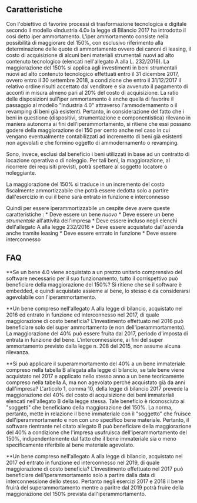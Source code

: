 ## Caratteristiche

Con l'obiettivo di favorire processi di trasformazione tecnologica e digitale secondo il modello «Industria 4.0» la legge di Bilancio 2017 ha introdotto il così detto iper ammortamento.
L'iper ammortamento consiste nella possibilità di maggiorare del 150%, con esclusivo riferimento alla determinazione delle quote di ammortamento ovvero dei canoni di leasing, il costo di acquisizione di alcuni beni materiali strumentali nuovi ad alto contenuto tecnologico (elencati nell'allegato A alla L. 232/2016). La maggiorazione del 150% si applica agli investimenti in beni strumentali nuovi ad alto contenuto tecnologico effettuati entro il 31 dicembre 2017, ovvero entro il 30 settembre 2018, a condizione che entro il 31/12/2017 il relativo ordine risulti accettato dal venditore e sia avvenuto il pagamento di acconti in misura almeno pari al 20% del costo di acquisizione.
La ratio delle disposizioni sull'iper ammortamento è anche quella di favorire il passaggio al modello "Industria 4.0" attraverso l'ammodernamento o il revamping di beni già esistenti. Pertanto, in considerazione del fatto che i beni in questione (dispositivi, strumentazione e componentistica) rilevano in maniera autonoma ai fini dell'iperammortamento, si ritiene che essi possano godere della maggiorazione del 150 per cento anche nel caso in cui vengano eventualmente contabilizzati ad incremento di beni già esistenti non agevolati e che formino oggetto di ammodernamento o revamping.
	
Sono, invece, esclusi dal beneficio i beni utilizzati in base ad un contratto di locazione operativa o di noleggio. Per tali beni, la maggiorazione, al ricorrere dei requisiti previsti, potrà spettare al soggetto locatore o noleggiante.

La maggiorazione del 150% si traduce in un incremento del costo fiscalmente ammortizzabile che potrà essere dedotta solo a partire dall'esercizio in cui il bene sarà entrato in funzione e interconnesso

Quindi per essere iperammortizzabile un cespite deve avere queste caratteristiche : 
 \* Deve essere un bene _nuovo_
 \* Deve essere un bene _strumentale_ all'attività dell'impresa
 \* Deve essere incluso negli elenchi dell'allegato A alla legge 232/2016
 \* Deve essere acquistato dall'azienda anche tramite leasing
 \* Deve essere entrato in funzione
 \* Deve essere interconnesso


## FAQ

**Se un bene 4.0 viene acquistato a un prezzo unitario comprensivo del software necessario per il suo funzionamento, tutto il corrispettivo può beneficiare della maggiorazione del 150%?
Si ritiene che se il software è embedded, e quindi acquistato assieme al bene, lo stesso è da considerarsi agevolabile con l'iperammortamento.

**Un bene compreso nell'allegato A alla legge di bilancio, acquistato nel 2016 ed entrato in funzione ed interconnesso nel 2017, di quale maggiorazione di costo beneficia?
L'investimento effettuato nel 2016 può beneficiare solo del super ammortamento (e non dell'iperammortamento). La maggiorazione del 40% può essere fruita dal 2017, periodo d'imposta di entrata in funzione del bene. L'interconnessione, ai fini del super ammortamento previsto dalla legge n. 208 del 2015, non assume alcuna rilevanza.

**Si può applicare il superammortamento del 40% a un bene immateriale compreso nella tabella B allegata alla legge di bilancio, se tale bene viene acquistato nel 2017 e applicato nello stesso anno a un bene teoricamente compreso nella tabella A, ma non agevolato perché acquistato già da anni dall'impresa?
L'articolo 1, comma 10, della legge di bilancio 2017 prevede la maggiorazione del 40% del costo di acquisizione dei beni immateriali elencati nell'allegato B della legge stessa. Tale beneficio è riconosciuto ai "soggetti" che beneficiano della maggiorazione del 150%. La norma, pertanto, mette in relazione il bene immateriale con il "soggetto" che fruisce dell'iperammortamento e non con uno specifico bene materiale. Pertanto, il software rientrante nel citato allegato B può beneficiare della maggiorazione del 40% a condizione che l'impresa usufruisca dell'iperammortamento del 150%, indipendentemente dal fatto che il bene immateriale sia o meno specificamente riferibile al bene materiale agevolato.

**Un bene compreso nell'allegato A alla legge di bilancio, acquistato nel 2017 ed entrato in funzione ed interconnesso nel 2019, di quale maggiorazione di costo beneficia?
L'investimento effettuato nel 2017 può beneficiare  dell'iperammortamento solo a partire dalla data di interconnessione dello stesso. Pertanto negli esercizi 2017 e 2018 il bene fruirà del superammortamento mentre a paritre dal 2019 potrà fruire della maggiorazione del 150% prevista dall'iperammortamento.
